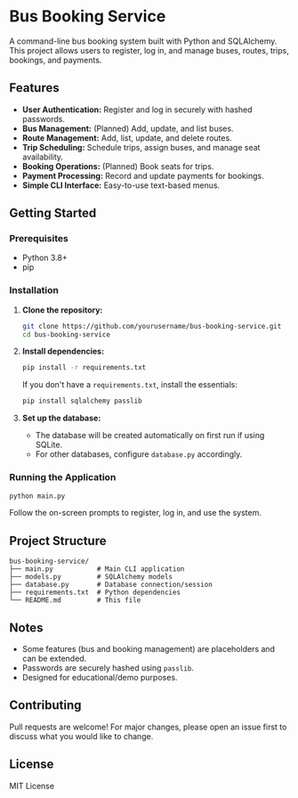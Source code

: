 # Bus Booking Service

A command-line bus booking system built with Python and SQLAlchemy. This project allows users to register, log in, and manage buses, routes, trips, bookings, and payments.

## Features

- **User Authentication:** Register and log in securely with hashed passwords.
- **Bus Management:** (Planned) Add, update, and list buses.
- **Route Management:** Add, list, update, and delete routes.
- **Trip Scheduling:** Schedule trips, assign buses, and manage seat availability.
- **Booking Operations:** (Planned) Book seats for trips.
- **Payment Processing:** Record and update payments for bookings.
- **Simple CLI Interface:** Easy-to-use text-based menus.

## Getting Started

### Prerequisites

- Python 3.8+
- pip

### Installation

1. **Clone the repository:**
   ```bash
   git clone https://github.com/yourusername/bus-booking-service.git
   cd bus-booking-service
   ```

2. **Install dependencies:**
   ```bash
   pip install -r requirements.txt
   ```

   If you don't have a `requirements.txt`, install the essentials:
   ```bash
   pip install sqlalchemy passlib
   ```

3. **Set up the database:**
   - The database will be created automatically on first run if using SQLite.
   - For other databases, configure `database.py` accordingly.

### Running the Application

```bash
python main.py
```

Follow the on-screen prompts to register, log in, and use the system.

## Project Structure

```
bus-booking-service/
├── main.py           # Main CLI application
├── models.py         # SQLAlchemy models
├── database.py       # Database connection/session
├── requirements.txt  # Python dependencies
└── README.md         # This file
```

## Notes

- Some features (bus and booking management) are placeholders and can be extended.
- Passwords are securely hashed using `passlib`.
- Designed for educational/demo purposes.

## Contributing

Pull requests are welcome! For major changes, please open an issue first to discuss what you would like to change.

## License

MIT License
